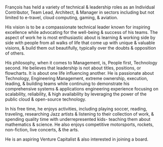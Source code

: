 François has held a variety of technical & leadership roles as an Individual Contributor, Team Lead, Architect, & Manager in sectors including but not limited to e-travel, cloud computing, gaming, & aviation. 

His vision is to be a compassionate technical leader known for inspiring excellence while advocating for the well-being & success of his teams. The aspect of work he is most enthusiastic about is learning & working side by side with people from all walks of life that come up with unique & valuable visions, & build them out beautifully, typically over the doubts & opposition of others.

His philosophy, when it comes to Management, is, People first, Technology second. He believes that leadership is not about titles, positions, or flowcharts. It is about one life influencing another. He is passionate about Technology, Engineering Management, extreme ownership, execution, leading, & building teams while continuing to demonstrate his comprehensive systems & applications engineering experience focusing on scalability, reliability, & high availability by leveraging the power of the public cloud & open-source technology.

In his free time, he enjoys activities, including playing soccer, reading, traveling, researching Jazz artists & listening to their collection of work, & spending quality time with underrepresented kids- teaching them about mathematics & science. He also enjoys competitive motorsports, rockets, non-fiction, live concerts, & the arts.

He is an aspiring Venture Capitalist & also interested in joining a board.
